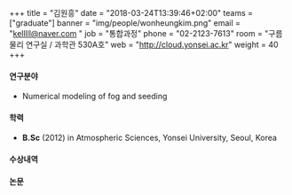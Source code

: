 +++
title = "김원흥"
date = "2018-03-24T13:39:46+02:00"
teams = ["graduate"]
banner = "img/people/wonheungkim.png"
email = "kelllll@naver.com "
job = "통합과정"
phone = "02-2123-7613"
room = "구름물리 연구실 / 과학관 530A호"
web = "http://cloud.yonsei.ac.kr"
weight = 40
+++

#### 연구분야
+ Numerical modeling of fog and seeding

#### 학력
 + **B.Sc** (2012) in Atmospheric Sciences, Yonsei University, Seoul, Korea


#### 수상내역

#### 논문
 
